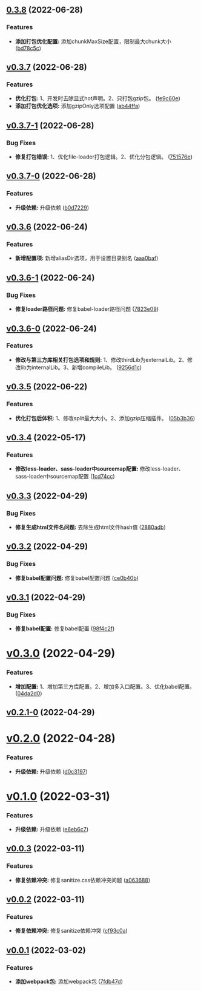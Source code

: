## [0.3.8](https://github.com/qinshixixing/ebullience/compare/webpack/v0.3.7...webpack/0.3.8) (2022-06-28)


### Features

* **添加打包优化配置:** 添加chunkMaxSize配置，限制最大chunk大小 ([bd78c5c](https://github.com/qinshixixing/ebullience/commit/bd78c5c61146427e2e134bc1b301b01cf718bc6e))



## [v0.3.7](https://github.com/qinshixixing/ebullience/compare/webpack/v0.3.7-1...webpack/v0.3.7) (2022-06-28)


### Features

* **优化打包:** 1、开发时去除显式hot声明。2、只打包gzip包。 ([fe9c60e](https://github.com/qinshixixing/ebullience/commit/fe9c60eef385b7654425b61c5de7b758266a85ee))
* **添加打包优化选项:** 添加gzipOnly选项配置 ([ab44ffa](https://github.com/qinshixixing/ebullience/commit/ab44ffa149107c26d10703dfb910bb34d7b6cfd0))



## [v0.3.7-1](https://github.com/qinshixixing/ebullience/compare/webpack/v0.3.7-0...webpack/v0.3.7-1) (2022-06-28)


### Bug Fixes

* **修复打包错误:** 1、优化file-loader打包逻辑。2、优化分包逻辑。 ([751576e](https://github.com/qinshixixing/ebullience/commit/751576ef649deb690b459f50f429ef22e582977e))



## [v0.3.7-0](https://github.com/qinshixixing/ebullience/compare/webpack/v0.3.6...webpack/v0.3.7-0) (2022-06-28)


### Features

* **升级依赖:** 升级依赖 ([b0d7229](https://github.com/qinshixixing/ebullience/commit/b0d722904292c3dc4a1e8d3d38459967072ebd41))



## [v0.3.6](https://github.com/qinshixixing/ebullience/compare/webpack/v0.3.6-1...webpack/v0.3.6) (2022-06-24)


### Features

* **新增配置项:** 新增aliasDir选项，用于设置目录别名 ([aaa0baf](https://github.com/qinshixixing/ebullience/commit/aaa0bafe9dd88fa81a501efabcf63e7adccdc640))



## [v0.3.6-1](https://github.com/qinshixixing/ebullience/compare/webpack/v0.3.6-0...webpack/v0.3.6-1) (2022-06-24)


### Bug Fixes

* **修复loader路径问题:** 修复babel-loader路径问题 ([7823e09](https://github.com/qinshixixing/ebullience/commit/7823e097e2835c3c977a75d1688ae0395c4bcaad))



## [v0.3.6-0](https://github.com/qinshixixing/ebullience/compare/webpack/v0.3.5...webpack/v0.3.6-0) (2022-06-24)


### Features

* **修改与第三方库相关打包选项和规则:** 1、修改thirdLib为externalLib。2、修改lib为internalLib。3、新增compileLib。 ([9256d1c](https://github.com/qinshixixing/ebullience/commit/9256d1c45d4cddaadbad6ca0910ef2fbc04e3e1f))



## [v0.3.5](https://github.com/qinshixixing/ebullience/compare/webpack/v0.3.4...webpack/v0.3.5) (2022-06-22)


### Features

* **优化打包后体积:** 1、修改split最大大小。2、添加gzip压缩插件。 ([05b3b36](https://github.com/qinshixixing/ebullience/commit/05b3b363af2512a06b9654eab9b638c3150e94a6))



## [v0.3.4](https://github.com/qinshixixing/ebullience/compare/webpack/v0.3.3...webpack/v0.3.4) (2022-05-17)


### Features

* **修改less-loader、sass-loader中sourcemap配置:** 修改less-loader、sass-loader中sourcemap配置 ([1cd74cc](https://github.com/qinshixixing/ebullience/commit/1cd74cc4b313120f4c8618ae1c945bf91d0fe9bd))



## [v0.3.3](https://github.com/qinshixixing/ebullience/compare/webpack/v0.3.2...webpack/v0.3.3) (2022-04-29)


### Bug Fixes

* **修复生成html文件名问题:** 去除生成html文件hash值 ([2880adb](https://github.com/qinshixixing/ebullience/commit/2880adba7b35f3a7af1fc88bbdf98f25fbe8234b))



## [v0.3.2](https://github.com/qinshixixing/ebullience/compare/webpack/v0.3.1...webpack/v0.3.2) (2022-04-29)


### Bug Fixes

* **修复babel配置问题:** 修复babel配置问题 ([ce0b40b](https://github.com/qinshixixing/ebullience/commit/ce0b40b5d8216e91c7e5bb754449df2240ba38c4))



## [v0.3.1](https://github.com/qinshixixing/ebullience/compare/webpack/v0.3.0...webpack/v0.3.1) (2022-04-29)


### Bug Fixes

* **修复babel配置:** 修复babel配置 ([98f4c2f](https://github.com/qinshixixing/ebullience/commit/98f4c2fe4f7373a25961e2d603bf921c57188afb))



# [v0.3.0](https://github.com/qinshixixing/ebullience/compare/webpack/v0.2.1-0...webpack/v0.3.0) (2022-04-29)


### Features

* **增加配置:** 1、增加第三方库配置。2、增加多入口配置。3、优化babel配置。 ([04da2d0](https://github.com/qinshixixing/ebullience/commit/04da2d02c214f5c657d8f645f269cb33f1b369c9))



## [v0.2.1-0](https://github.com/qinshixixing/ebullience/compare/webpack/v0.2.0...webpack/v0.2.1-0) (2022-04-29)



# [v0.2.0](https://github.com/qinshixixing/ebullience/compare/webpack/v0.1.0...webpack/v0.2.0) (2022-04-28)


### Features

* **升级依赖:** 升级依赖 ([d0c3197](https://github.com/qinshixixing/ebullience/commit/d0c31975fae3ad9d617e4d8840cb952c3a38e67d))



# [v0.1.0](https://github.com/qinshixixing/ebullience/compare/webpack/v0.0.3...webpack/v0.1.0) (2022-03-31)


### Features

* **升级依赖:** 升级依赖 ([e6eb6c7](https://github.com/qinshixixing/ebullience/commit/e6eb6c72c3f3500a5849a50bf72634ff9ecd0711))



## [v0.0.3](https://github.com/qinshixixing/ebullience/compare/webpack/v0.0.2...webpack/v0.0.3) (2022-03-11)


### Features

* **修复依赖冲突:** 修复sanitize.css依赖冲突问题 ([a063688](https://github.com/qinshixixing/ebullience/commit/a063688d388cf05fff2fa200c36232237899f2dc))



## [v0.0.2](https://github.com/qinshixixing/ebullience/compare/webpack/v0.0.1...webpack/v0.0.2) (2022-03-11)


### Features

* **修复依赖冲突:** 修复sanitize依赖冲突 ([cf93c0a](https://github.com/qinshixixing/ebullience/commit/cf93c0a185986ba3c621d719f27eaf6a5e34f6b0))



## [v0.0.1](https://github.com/qinshixixing/ebullience/compare/7fdb47d345b899dae417ca8a7db1bac346253bcc...webpack/v0.0.1) (2022-03-02)


### Features

* **添加webpack包:** 添加webpack包 ([7fdb47d](https://github.com/qinshixixing/ebullience/commit/7fdb47d345b899dae417ca8a7db1bac346253bcc))



